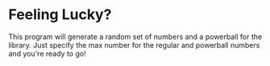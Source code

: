 # Feeling Lucky?
This program will generate a random set of numbers and a powerball for the library. Just specify the 
max number for the regular and powerball numbers and you're ready to go!
